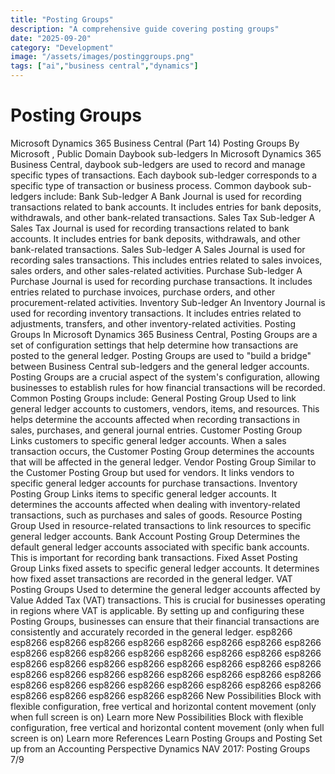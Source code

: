```yaml
---
title: "Posting Groups"
description: "A comprehensive guide covering posting groups"
date: "2025-09-20"
category: "Development"
image: "/assets/images/postinggroups.png"
tags: ["ai","business central","dynamics"]
---
```


# Posting Groups

Microsoft Dynamics 365 Business Central (Part 14) Posting Groups By Microsoft , Public Domain Daybook sub-ledgers In Microsoft Dynamics 365 Business Central, daybook sub-ledgers are used to record and manage specific types of transactions. Each daybook sub-ledger corresponds to a specific type of transaction or business process. Common daybook sub-ledgers include: Bank Sub-ledger A Bank Journal is used for recording transactions related to bank accounts. It includes entries for bank deposits, withdrawals, and other bank-related transactions. Sales Tax Sub-ledger A Sales Tax Journal is used for recording transactions related to bank accounts. It includes entries for bank deposits, withdrawals, and other bank-related transactions. Sales Sub-ledger A Sales Journal is used for recording sales transactions. This includes entries related to sales invoices, sales orders, and other sales-related activities. Purchase Sub-ledger A Purchase Journal is used for recording purchase transactions. It includes entries related to purchase invoices, purchase orders, and other procurement-related activities. Inventory Sub-ledger An Inventory Journal is used for recording inventory transactions. It includes entries related to adjustments, transfers, and other inventory-related activities. Posting Groups In Microsoft Dynamics 365 Business Central, Posting Groups are a set of configuration settings that help determine how transactions are posted to the general ledger. Posting Groups are used to "build a bridge" between Business Central sub-ledgers and the general ledger accounts. Posting Groups are a crucial aspect of the system's configuration, allowing businesses to establish rules for how financial transactions will be recorded. Common Posting Groups include: General Posting Group Used to link general ledger accounts to customers, vendors, items, and resources. This helps determine the accounts affected when recording transactions in sales, purchases, and general journal entries. Customer Posting Group Links customers to specific general ledger accounts. When a sales transaction occurs, the Customer Posting Group determines the accounts that will be affected in the general ledger. Vendor Posting Group Similar to the Customer Posting Group but used for vendors. It links vendors to specific general ledger accounts for purchase transactions. Inventory Posting Group Links items to specific general ledger accounts. It determines the accounts affected when dealing with inventory-related transactions, such as purchases and sales of goods. Resource Posting Group Used in resource-related transactions to link resources to specific general ledger accounts. Bank Account Posting Group Determines the default general ledger accounts associated with specific bank accounts. This is important for recording bank transactions. Fixed Asset Posting Group Links fixed assets to specific general ledger accounts. It determines how fixed asset transactions are recorded in the general ledger. VAT Posting Groups Used to determine the general ledger accounts affected by Value Added Tax (VAT) transactions. This is crucial for businesses operating in regions where VAT is applicable. By setting up and configuring these Posting Groups, businesses can ensure that their financial transactions are consistently and accurately recorded in the general ledger. esp8266 esp8266 esp8266 esp8266 esp8266 esp8266 esp8266 esp8266 esp8266 esp8266 esp8266 esp8266 esp8266 esp8266 esp8266 esp8266 esp8266 esp8266 esp8266 esp8266 esp8266 esp8266 esp8266 esp8266 esp8266 esp8266 esp8266 esp8266 esp8266 esp8266 esp8266 esp8266 esp8266 esp8266 esp8266 esp8266 esp8266 esp8266 esp8266 esp8266 esp8266 esp8266 esp8266 esp8266 esp8266 esp8266 New Possibilities Block with flexible configuration, free vertical and horizontal content movement (only when full screen is on) Learn more New Possibilities Block with flexible configuration, free vertical and horizontal content movement (only when full screen is on) Learn more References Learn Posting Groups and Posting Set up from an Accounting Perspective Dynamics NAV 2017: Posting Groups 7/9
